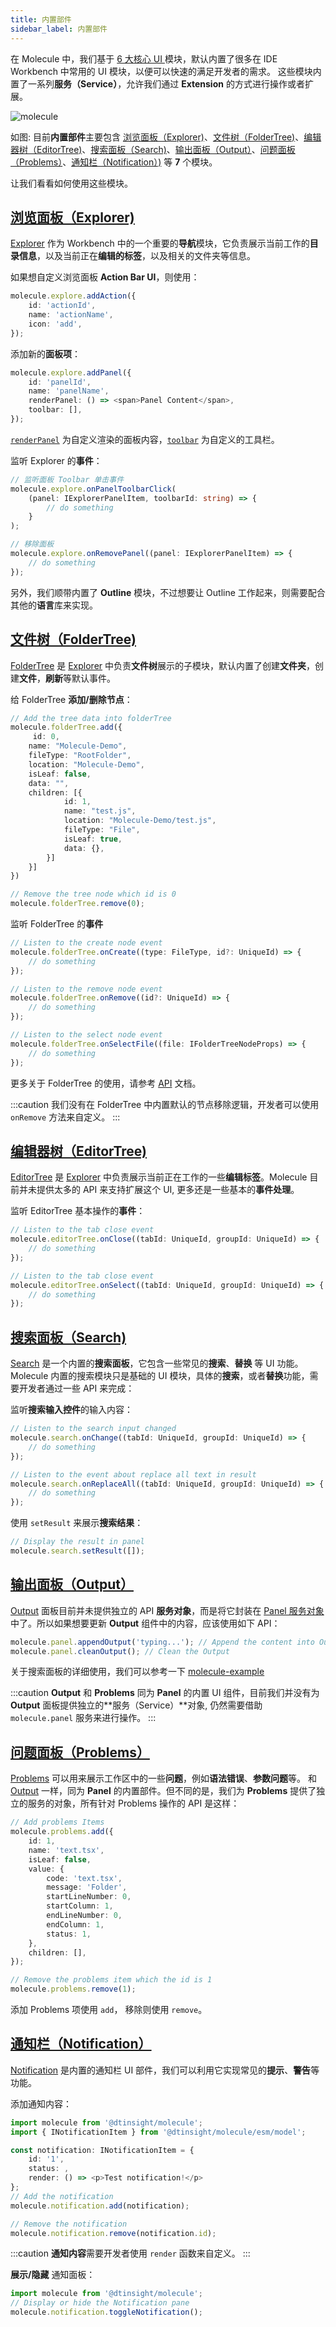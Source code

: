 ```yaml
---
title: 内置部件
sidebar_label: 内置部件
---
```


在 Molecule 中，我们基于 [6 大核心 UI ](./extend-workbench.md)模块，默认内置了很多在 IDE Workbench 中常用的 UI 模块，以便可以快速的满足开发者的需求。
这些模块内置了一系列**服务（Service）**，允许我们通过 **Extension** 的方式进行操作或者扩展。

![molecule](/img/guides/builtin-ui.png)

如图: 目前**内置部件**主要包含 [浏览面板（Explorer)](#浏览面板explorer)、[文件树（FolderTree)](#文件树foldertree)、[编辑器树（EditorTree)](#编辑器树editortree)、[搜索面板（Search)](#搜索面板search)、[输出面板（Output）](#输出面板output)、[问题面板（Problems）](#问题面板problems)、[通知栏（Notification）)](#通知栏notification) 等 **7** 个模块。

让我们看看如何使用这些模块。

## [浏览面板（Explorer)](../api/classes/molecule.ExplorerService)

[Explorer](../api/classes/molecule.ExplorerService) 作为 Workbench 中的一个重要的**导航**模块，它负责展示当前工作的**目录信息**，以及当前正在**编辑的标签**，以及相关的文件夹等信息。

如果想自定义浏览面板 **Action Bar UI**，则使用：

```ts
molecule.explore.addAction({
    id: 'actionId',
    name: 'actionName',
    icon: 'add',
});
```

添加新的**面板项**：

```ts
molecule.explore.addPanel({
    id: 'panelId',
    name: 'panelName',
    renderPanel: () => <span>Panel Content</span>,
    toolbar: [],
});
```

[`renderPanel`](../api/interfaces/molecule.model.IExplorerPanelItem#renderpanel) 为自定义渲染的面板内容，[`toolbar`](../api/interfaces/molecule.model.IExplorerPanelItem#toolbar) 为自定义的工具栏。

监听 Explorer 的**事件**：

```ts
// 监听面板 Toolbar 单击事件
molecule.explore.onPanelToolbarClick(
    (panel: IExplorerPanelItem, toolbarId: string) => {
        // do something
    }
);

// 移除面板
molecule.explore.onRemovePanel((panel: IExplorerPanelItem) => {
    // do something
});
```

另外，我们顺带内置了 **Outline** 模块，不过想要让 Outline 工作起来，则需要配合其他的**语言**库来实现。

## [文件树（FolderTree)](../api/interfaces/molecule.IFolderTreeService)

[FolderTree](../api/interfaces/molecule.IFolderTreeService) 是 [Explorer](#浏览面板explorer) 中负责**文件树**展示的子模块，默认内置了创建**文件夹**，创建**文件**，**刷新**等默认事件。

给 FolderTree **添加/删除节点**：

```ts
// Add the tree data into folderTree
molecule.folderTree.add({
     id: 0,
    name: "Molecule-Demo",
    fileType: "RootFolder",
    location: "Molecule-Demo",
    isLeaf: false,
    data: "",
    children: [{
            id: 1,
            name: "test.js",
            location: "Molecule-Demo/test.js",
            fileType: "File",
            isLeaf: true,
            data: {},
        }]
    }]
})

// Remove the tree node which id is 0
molecule.folderTree.remove(0);
```

监听 FolderTree 的**事件**

```ts
// Listen to the create node event
molecule.folderTree.onCreate((type: FileType, id?: UniqueId) => {
    // do something
});

// Listen to the remove node event
molecule.folderTree.onRemove((id?: UniqueId) => {
    // do something
});

// Listen to the select node event
molecule.folderTree.onSelectFile((file: IFolderTreeNodeProps) => {
    // do something
});
```

更多关于 FolderTree 的使用，请参考 [API](../api/classes/molecule.FolderTreeService) 文档。

:::caution
我们没有在 FolderTree 中内置默认的节点移除逻辑，开发者可以使用 `onRemove` 方法来自定义。
:::

## [编辑器树（EditorTree)](../api/interfaces/molecule.IEditorTreeService)

[EditorTree](../api/interfaces/molecule.IEditorTreeService) 是 [Explorer](#浏览面板explorer) 中负责展示当前正在工作的一些**编辑标签**。Molecule 目前并未提供太多的 API 来支持扩展这个 UI, 更多还是一些基本的**事件处理**。

监听 EditorTree 基本操作的**事件**：

```ts
// Listen to the tab close event
molecule.editorTree.onClose((tabId: UniqueId, groupId: UniqueId) => {
    // do something
});

// Listen to the tab close event
molecule.editorTree.onSelect((tabId: UniqueId, groupId: UniqueId) => {
    // do something
});
```

## [搜索面板（Search)](../api/interfaces/molecule.ISearchService#setresult)

[Search](../api/interfaces/molecule.ISearchService#setresult) 是一个内置的**搜索面板**，它包含一些常见的**搜索**、**替换** 等 UI 功能。Molecule 内置的搜索模块只是基础的 UI 模块，具体的**搜索**，或者**替换**功能，需要开发者通过一些 API 来完成：

监听**搜索输入控件**的输入内容：

```ts
// Listen to the search input changed
molecule.search.onChange((tabId: UniqueId, groupId: UniqueId) => {
    // do something
});

// Listen to the event about replace all text in result
molecule.search.onReplaceAll((tabId: UniqueId, groupId: UniqueId) => {
    // do something
});
```

使用 `setResult` 来展示**搜索结果**：

```ts
// Display the result in panel
molecule.search.setResult([]);
```

## [输出面板（Output）](../api/interfaces/molecule.IPanelService)

[Output](../api/interfaces/molecule.IPanelService#appendoutput) 面板目前并未提供独立的 API **服务对象**，而是将它封装在 [Panel 服务对象](../api/interfaces/molecule.IPanelService)中了。所以如果想要更新 **Output** 组件中的内容，应该使用如下 API：

```ts
molecule.panel.appendOutput('typing...'); // Append the content into Output
molecule.panel.cleanOutput(); // Clean the Output
```

关于搜索面板的详细使用，我们可以参考一下 [molecule-example](https://github.com/DTStack/molecule-examples/blob/main/packages/molecule-demo/src/extensions/theFirstExtension/searchPaneController.ts)

:::caution
**Output** 和 **Problems** 同为 **Panel** 的内置 UI 组件，目前我们并没有为 **Output** 面板提供独立的**服务（Service）**对象, 仍然需要借助 `molecule.panel` 服务来进行操作。
:::

## [问题面板（Problems）](../api/interfaces/molecule.IProblemsService)

[Problems](../api/interfaces/molecule.IProblemsService) 可以用来展示工作区中的一些**问题**，例如**语法错误**、**参数问题**等。
和 [Output](#输出面板output) 一样，同为 **Panel** 的内置部件。但不同的是，我们为 **Problems** 提供了独立的服务的对象，所有针对 Problems 操作的 API 是这样：

```ts
// Add problems Items
molecule.problems.add({
    id: 1,
    name: 'text.tsx',
    isLeaf: false,
    value: {
        code: 'text.tsx',
        message: 'Folder',
        startLineNumber: 0,
        startColumn: 1,
        endLineNumber: 0,
        endColumn: 1,
        status: 1,
    },
    children: [],
});

// Remove the problems item which the id is 1
molecule.problems.remove(1);
```

添加 Problems 项使用 `add`， 移除则使用 `remove`。

## [通知栏（Notification）](../api/interfaces/molecule.INotificationService)

[Notification](../api/interfaces/molecule.INotificationService) 是内置的通知栏 UI 部件，我们可以利用它实现常见的**提示**、**警告**等功能。

添加通知内容：

```ts
import molecule from '@dtinsight/molecule';
import { INotificationItem } from '@dtinsight/molecule/esm/model';

const notification: INotificationItem = {
    id: '1',
    status: ,
    render: () => <p>Test notification!</p>
};
// Add the notification
molecule.notification.add(notification);

// Remove the notification
molecule.notification.remove(notification.id);
```

:::caution
**通知内容**需要开发者使用 `render` 函数来自定义。
:::

**展示/隐藏** 通知面板：

```ts
import molecule from '@dtinsight/molecule';
// Display or hide the Notification pane
molecule.notification.toggleNotification();
```
